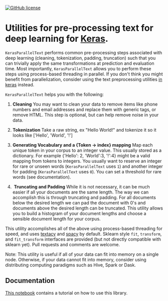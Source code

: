 [![GitHub license](https://img.shields.io/github/license/hamelsmu/KerasParallelText.svg)](https://github.com/hamelsmu/KerasParallelText/blob/master/LICENSE)

# Utilities for pre-processing text for deep learning for [Keras](https://keras.io/).  

`KerasParallelText` performs common pre-processing steps associated with deep learning (cleaning, tokenization, padding, truncation) such that you can trivially apply the same transformations at prediction and evaluation time.  Most importantly, `KerasParallelText` allows you to perform these steps using process-based threading in parallel.  If you don't think you might benefit from parallelization, consider using the text preprocessing utilities [in keras](https://keras.io/preprocessing/text/) instead.

`KerasParallelText` helps you with the following:

1.  **Cleaning** You may want to clean your data to remove items like phone numbers and email addresses and replace them with generic tags, or remove HTML.  This step is optional, but can help remove noise in your data.

2.  **Tokenization** Take a raw string, ex "Hello World!" and tokenize it so it looks like ['Hello', 'World', '!']

3. **Generating Vocabulary and a {Token -> index} mapping** Map each unique token in your corpus to an integer value.  This usually stored as a dictionary.  For example {'Hello': 2, 'World':3, '!':4} might be a valid mapping from tokens to integers.  You usually want to reserve an integer for rare or unseen words (`KerasParallelText` uses `1`) and another integer for padding (`KerasParallelText` uses `0`).  You can set a threshold for rare words (see documentation).

4.  **Truncating and Padding** While it is not necessary, it can be much easier if all your documents are the same length.  The way we can accomplish this is through truncating and padding.  For all documents below the desired length we can pad the document with 0's and  documents above the desired length can be truncated.  This utility allows you to build a histogram of your document lengths and choose a sensible document length for your corpus.

This utility accomplishes all of the above using process-based threading for speed, and uses [textacy](https://textacy.readthedocs.io/en/latest/) and [spacy](https://spacy.io/) by default.  Sklearn style `fit`, `transform`, and `fit_transform` interfaces are provided (but not directly compatible with sklearn yet).  Pull requests and comments are welcome.  

Note: This utility is useful if all of your data can fit into memory on a single node.  Otherwise, if your data cannot fit into memory, consider using distributing computing paradigms such as Hive, Spark or Dask.  

## Documentation
[This notebook](./notebooks/Tutorial.ipynb) contains a tutorial on how to use this library.
